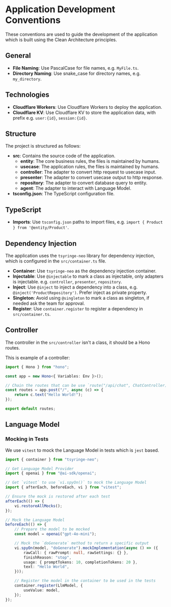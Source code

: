 # Application Development Conventions

These conventions are used to guide the development of the application which is built using the Clean Architecture principles.

## General

- **File Naming**: Use PascalCase for file names, e.g. `MyFile.ts`.
- **Directory Naming**: Use snake_case for directory names, e.g. `my_directory`.

## Technologies

- **Cloudflare Workers**: Use Cloudflare Workers to deploy the application.
- **Cloudflare KV**: Use Cloudflare KV to store the application data, with prefix e.g. `user:{id}`, `session:{id}`.

## Structure

The project is structured as follows:

- **src**: Contains the source code of the application.
  - **entity**: The core business rules, the files is maintained by humans.
  - **usecase**: The application rules, the files is maintained by humans.
  - **controller**: The adapter to convert http request to usecase input.
  - **presenter**: The adapter to convert usecase output to http response.
  - **repository**: The adapter to convert database query to entity.
  - **agent**: The adapter to interact with Language Model.
- **tsconfig.json**: The TypeScript configuration file.

## TypeScript

- **Imports**: Use `tsconfig.json` paths to import files, e.g. `import { Product } from '@entity/Product'`.

## Dependency Injection

The application uses the `tsyringe-neo` library for dependency injection, which is configured in the `src/container.ts` file.

- **Container**: Use `tsyringe-neo` as the dependency injection container.
- **Injectable**: Use `@injectable` to mark a class as injectable, only adapters is injectable. e.g. `controller`, `presenter`, `repository`.
- **Inject**: Use `@inject` to inject a dependency into a class, e.g. `@inject('ProductRepository')`. Prefer inject as private property.
- **Singleton**: Avoid using `@singleton` to mark a class as singleton, if needed ask the team for approval.
- **Register**: Use `container.register` to register a dependency in `src/container.ts`.

## Controller

The controller in the `src/controller` isn't a class, it should be a Hono routes.

This is example of a controller:

```typescript
import { Hono } from "hono";

const app = new Hono<{ Variables: Env }>();

// Chain the routes that can be use `route("/api/chat", ChatController)` in the `src/index.ts`
const routes = app.post("/", async (c) => {
	return c.text("Hello World!");
});

export default routes;
```

## Language Model

### Mocking in Tests

We use `vitest` to mock the Language Model in tests which is `jest` based.

```typescript
import { container } from "tsyringe-neo";

// Get Language Model Provider
import { openai } from "@ai-sdk/openai";

// Get `vitest` to use `vi.spyOn()` to mock the Language Model
import { afterEach, beforeEach, vi } from "vitest";

// Ensure the mock is restored after each test
afterEach(() => {
	vi.restoreAllMocks();
});

// Mock the Language Model
beforeEach(() => {
	// Prepare the model to be mocked
	const model = openai("gpt-4o-mini");

	// Mock the `doGenerate` method to return a specific output
	vi.spyOn(model, "doGenerate").mockImplementation(async () => ({
		rawCall: { rawPrompt: null, rawSettings: {} },
		finishReason: "stop",
		usage: { promptTokens: 10, completionTokens: 20 },
		text: "Hello World",
	}));

	// Register the model in the container to be used in the tests
	container.register(LlmModel, {
		useValue: model,
	});
});
```
